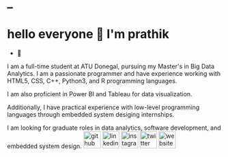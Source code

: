 # _
# hello everyone 👋 I'm prathik 

- 🔭 



I am a full-time student at ATU Donegal, pursuing my Master's in Big Data Analytics. I am a passionate programmer and have experience working with HTML5, CSS, C++, Python3, and R programming languages. 


I am also proficient in Power BI and Tableau for data visualization. 


Additionally, I have practical experience with low-level programming languages through embedded system desiging internships. 


I am looking for graduate roles in data analytics, software development, and embedded system design.
[<img src='https://cdn.jsdelivr.net/npm/simple-icons@3.0.1/icons/github.svg' alt='github' height='40'>](https://github.com/prathik-l)  [<img src='https://cdn.jsdelivr.net/npm/simple-icons@3.0.1/icons/linkedin.svg' alt='linkedin' height='40'>](https://www.linkedin.com/in/prathik-l//)  [<img src='https://cdn.jsdelivr.net/npm/simple-icons@3.0.1/icons/instagram.svg' alt='instagram' height='40'>](https://www.instagram.com/prathik_l/?igshid=YmMyMTA2M2Y%3D/)  [<img src='https://cdn.jsdelivr.net/npm/simple-icons@3.0.1/icons/twitter.svg' alt='twitter' height='40'>](https://twitter.com/prathik_in)  [<img src='https://cdn.jsdelivr.net/npm/simple-icons@3.0.1/icons/icloud.svg' alt='website' height='40'>](https://github.com/prathik-l/Prathik-Lathish-Babu/edit/main/README.md)  

 
